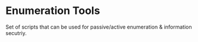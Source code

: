 # Enumeration Tools
Set of scripts that can be used for passive/active enumeration &amp; information secutriy. 
